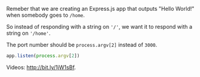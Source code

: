 Remeber that we are creating an Express.js app that outputs "Hello World!" when somebody goes to `/home`.

So instead of responding with
a string on `'/'`, we want it to respond with a string on `'/home'`.

The port number should be `process.argv[2]` instead of `3000`.

```js
app.listen(process.argv[2])
```

Videos: http://bit.ly/1jW1sBf.